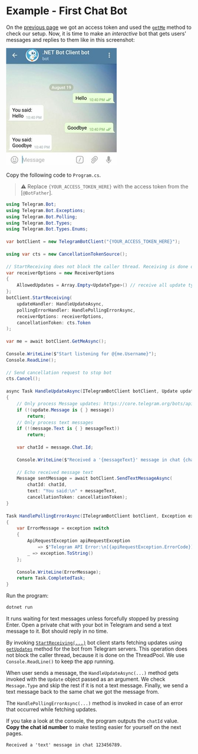 # Example - First Chat Bot

On the [previous page] we got an access token and used the [`getMe`] method to check our setup.
Now, it is time to make an _interactive_ bot that gets users' messages and replies to them like in this screenshot:

![Example Image](docs/shot-example_bot.jpg)

Copy the following code to `Program.cs`.

> ⚠️ Replace `{YOUR_ACCESS_TOKEN_HERE}` with the access token from the [`@BotFather`].

```c#
using Telegram.Bot;
using Telegram.Bot.Exceptions;
using Telegram.Bot.Polling;
using Telegram.Bot.Types;
using Telegram.Bot.Types.Enums;

var botClient = new TelegramBotClient("{YOUR_ACCESS_TOKEN_HERE}");

using var cts = new CancellationTokenSource();

// StartReceiving does not block the caller thread. Receiving is done on the ThreadPool.
var receiverOptions = new ReceiverOptions
{
    AllowedUpdates = Array.Empty<UpdateType>() // receive all update types
};
botClient.StartReceiving(
    updateHandler: HandleUpdateAsync,
    pollingErrorHandler: HandlePollingErrorAsync,
    receiverOptions: receiverOptions,
    cancellationToken: cts.Token
);

var me = await botClient.GetMeAsync();

Console.WriteLine($"Start listening for @{me.Username}");
Console.ReadLine();

// Send cancellation request to stop bot
cts.Cancel();

async Task HandleUpdateAsync(ITelegramBotClient botClient, Update update, CancellationToken cancellationToken)
{
    // Only process Message updates: https://core.telegram.org/bots/api#message
    if (!(update.Message is { } message))
        return;
    // Only process text messages
    if (!(message.Text is { } messageText))
        return;

    var chatId = message.Chat.Id;

    Console.WriteLine($"Received a '{messageText}' message in chat {chatId}.");

    // Echo received message text
    Message sentMessage = await botClient.SendTextMessageAsync(
        chatId: chatId,
        text: "You said:\n" + messageText,
        cancellationToken: cancellationToken);
}

Task HandlePollingErrorAsync(ITelegramBotClient botClient, Exception exception, CancellationToken cancellationToken)
{
    var ErrorMessage = exception switch
    {
        ApiRequestException apiRequestException
            => $"Telegram API Error:\n[{apiRequestException.ErrorCode}]\n{apiRequestException.Message}",
        _ => exception.ToString()
    };

    Console.WriteLine(ErrorMessage);
    return Task.CompletedTask;
}
```

Run the program:

```bash
dotnet run
```

It runs waiting for text messages unless forcefully stopped by pressing Enter. Open a private chat with your bot in
Telegram and send a text message to it. Bot should reply in no time.

By invoking [`StartReceiving(...)`] bot client starts fetching updates using [`getUpdates`] method for the bot
from Telegram servers. This operation does not block the caller thread, because it is done on the ThreadPool. We use `Console.ReadLine()` to keep the app running.

When user sends a message, the `HandleUpdateAsync(...)` method gets invoked with the `Update` object passed as an argument.
We check `Message.Type` and skip the rest if it is not a text message.
Finally, we send a text message back to the same chat we got the message from.

The `HandlePollingErrorAsync(...)` method is invoked in case of an error that occurred while fetching updates.

If you take a look at the console, the program outputs the `chatId` value. **Copy the chat id number** to make testing easier
for yourself on the next pages.

```text
Received a 'text' message in chat 123456789.
```

<!-- -->

[previous page]: quickstart.md
[`getMe`]: https://core.telegram.org/bots/api#getme
[Telegram.Bot.Extensions.Polling]: https://www.nuget.org/packages/Telegram.Bot.Extensions.Polling/
[`getUpdates`]: https://core.telegram.org/bots/api#getupdates
[`StartReceiving(...)`]: https://github.com/TelegramBots/Telegram.Bot.Extensions.Polling/blob/master/src/Telegram.Bot.Extensions.Polling/Extensions/TelegramBotClientPollingExtensions.cs
